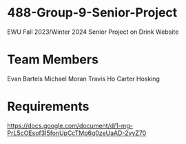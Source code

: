 # 488-Group-9-Senior-Project
EWU Fall 2023/Winter 2024 Senior Project on Drink Website


# Team Members
Evan Bartels
Michael Moran
Travis Ho
Carter Hosking

# Requirements
https://docs.google.com/document/d/1-mg-PrL5cOEsof3I5fonUpCcTMp6q0zeUaAD-2vyZ70

